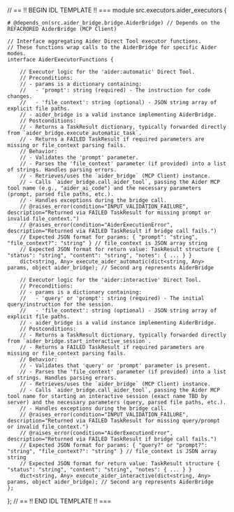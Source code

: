 // == !! BEGIN IDL TEMPLATE !! ===
module src.executors.aider_executors {

    # @depends_on(src.aider_bridge.bridge.AiderBridge) // Depends on the REFACRORED AiderBridge (MCP Client)

    // Interface aggregating Aider Direct Tool executor functions.
    // These functions wrap calls to the AiderBridge for specific Aider modes.
    interface AiderExecutorFunctions {

        // Executor logic for the 'aider:automatic' Direct Tool.
        // Preconditions:
        // - params is a dictionary containing:
        //   - 'prompt': string (required) - The instruction for code changes.
        //   - 'file_context': string (optional) - JSON string array of explicit file paths.
        // - aider_bridge is a valid instance implementing AiderBridge.
        // Postconditions:
        // - Returns a TaskResult dictionary, typically forwarded directly from `aider_bridge.execute_automatic_task`.
        // - Returns a FAILED TaskResult if required parameters are missing or file_context parsing fails.
        // Behavior:
        // - Validates the 'prompt' parameter.
        // - Parses the 'file_context' parameter (if provided) into a list of strings. Handles parsing errors.
        // - Retrieves/uses the `aider_bridge` (MCP Client) instance.
        // - Calls `aider_bridge.call_aider_tool`, passing the Aider MCP tool name (e.g., "aider_ai_code") and the necessary parameters (prompt, parsed file paths, etc.).
        // - Handles exceptions during the bridge call.
        // @raises_error(condition="INPUT_VALIDATION_FAILURE", description="Returned via FAILED TaskResult for missing prompt or invalid file_context.")
        // @raises_error(condition="AiderExecutionError", description="Returned via FAILED TaskResult if bridge call fails.")
        // Expected JSON format for params: { "prompt": "string", "file_context?": "string" } // file_context is JSON array string
        // Expected JSON format for return value: TaskResult structure { "status": "string", "content": "string", "notes": { ... } }
        dict<string, Any> execute_aider_automatic(dict<string, Any> params, object aider_bridge); // Second arg represents AiderBridge

        // Executor logic for the 'aider:interactive' Direct Tool.
        // Preconditions:
        // - params is a dictionary containing:
        //   - 'query' or 'prompt': string (required) - The initial query/instruction for the session.
        //   - 'file_context': string (optional) - JSON string array of explicit file paths.
        // - aider_bridge is a valid instance implementing AiderBridge.
        // Postconditions:
        // - Returns a TaskResult dictionary, typically forwarded directly from `aider_bridge.start_interactive_session`.
        // - Returns a FAILED TaskResult if required parameters are missing or file_context parsing fails.
        // Behavior:
        // - Validates that 'query' or 'prompt' parameter is present.
        // - Parses the 'file_context' parameter (if provided) into a list of strings. Handles parsing errors.
        // - Retrieves/uses the `aider_bridge` (MCP Client) instance.
        // - Calls `aider_bridge.call_aider_tool`, passing the Aider MCP tool name for starting an interactive session (exact name TBD by server) and the necessary parameters (query, parsed file paths, etc.).
        // - Handles exceptions during the bridge call.
        // @raises_error(condition="INPUT_VALIDATION_FAILURE", description="Returned via FAILED TaskResult for missing query/prompt or invalid file_context.")
        // @raises_error(condition="AiderExecutionError", description="Returned via FAILED TaskResult if bridge call fails.")
        // Expected JSON format for params: { "query?" or "prompt?": "string", "file_context?": "string" } // file_context is JSON array string
        // Expected JSON format for return value: TaskResult structure { "status": "string", "content": "string", "notes": { ... } }
        dict<string, Any> execute_aider_interactive(dict<string, Any> params, object aider_bridge); // Second arg represents AiderBridge
    };
};
// == !! END IDL TEMPLATE !! ===
